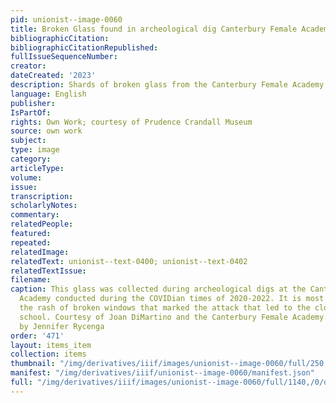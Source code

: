 ```yaml
---
pid: unionist--image-0060
title: Broken Glass found in archeological dig Canterbury Female Academy 2020-2022
bibliographicCitation: 
bibliographicCitationRepublished: 
fullIssueSequenceNumber: 
creator: 
dateCreated: '2023'
description: Shards of broken glass from the Canterbury Female Academy
language: English
publisher: 
IsPartOf: 
rights: Own Work; courtesy of Prudence Crandall Museum
source: own work
subject: 
type: image
category: 
articleType: 
volume: 
issue: 
transcription: 
scholarlyNotes: 
commentary: 
relatedPeople: 
featured: 
repeated: 
relatedImage: 
relatedText: unionist--text-0400; unionist--text-0402
relatedTextIssue: 
filename: 
caption: This glass was collected during archeological digs at the Canterbury Female
  Academy conducted during the COVIDian times of 2020-2022. It is most likely from
  the rash of broken windows that marked the attack that led to the closure of the
  school. Courtesy of Joan DiMartino and the Canterbury Female Academy. Photography
  by Jennifer Rycenga
order: '471'
layout: items_item
collection: items
thumbnail: "/img/derivatives/iiif/images/unionist--image-0060/full/250,/0/default.jpg"
manifest: "/img/derivatives/iiif/unionist--image-0060/manifest.json"
full: "/img/derivatives/iiif/images/unionist--image-0060/full/1140,/0/default.jpg"
---
```

